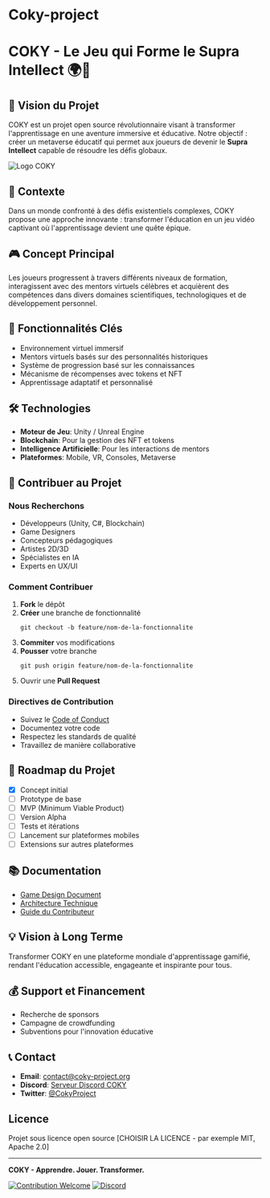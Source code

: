 # Coky-project
# COKY - Le Jeu qui Forme le Supra Intellect 🌍🧠

## 🚀 Vision du Projet

COKY est un projet open source révolutionnaire visant à transformer l'apprentissage en une aventure immersive et éducative. Notre objectif : créer un metaverse éducatif qui permet aux joueurs de devenir le **Supra Intellect** capable de résoudre les défis globaux.

![Logo COKY](logo-placeholder.png)

## 📖 Contexte

Dans un monde confronté à des défis existentiels complexes, COKY propose une approche innovante : transformer l'éducation en un jeu vidéo captivant où l'apprentissage devient une quête épique.

## 🎮 Concept Principal

Les joueurs progressent à travers différents niveaux de formation, interagissent avec des mentors virtuels célèbres et acquièrent des compétences dans divers domaines scientifiques, technologiques et de développement personnel.

## 🌟 Fonctionnalités Clés

- Environnement virtuel immersif
- Mentors virtuels basés sur des personnalités historiques
- Système de progression basé sur les connaissances
- Mécanisme de récompenses avec tokens et NFT
- Apprentissage adaptatif et personnalisé

## 🛠 Technologies

- **Moteur de Jeu**: Unity / Unreal Engine
- **Blockchain**: Pour la gestion des NFT et tokens
- **Intelligence Artificielle**: Pour les interactions de mentors
- **Plateformes**: Mobile, VR, Consoles, Metaverse

## 🤝 Contribuer au Projet

### Nous Recherchons

- Développeurs (Unity, C#, Blockchain)
- Game Designers
- Concepteurs pédagogiques
- Artistes 2D/3D
- Spécialistes en IA
- Experts en UX/UI

### Comment Contribuer

1. **Fork** le dépôt
2. **Créer** une branche de fonctionnalité 
   ```
   git checkout -b feature/nom-de-la-fonctionnalite
   ```
3. **Commiter** vos modifications
4. **Pousser** votre branche
   ```
   git push origin feature/nom-de-la-fonctionnalite
   ```
5. Ouvrir une **Pull Request**

### Directives de Contribution

- Suivez le [Code of Conduct](CODE_OF_CONDUCT.md)
- Documentez votre code
- Respectez les standards de qualité
- Travaillez de manière collaborative

## 🎯 Roadmap du Projet

- [x] Concept initial
- [ ] Prototype de base
- [ ] MVP (Minimum Viable Product)
- [ ] Version Alpha
- [ ] Tests et itérations
- [ ] Lancement sur plateformes mobiles
- [ ] Extensions sur autres plateformes

## 📚 Documentation

- [Game Design Document](docs/GAME_DESIGN.md)
- [Architecture Technique](docs/TECHNICAL_ARCHITECTURE.md)
- [Guide du Contributeur](docs/CONTRIBUTING.md)

## 💡 Vision à Long Terme

Transformer COKY en une plateforme mondiale d'apprentissage gamifié, rendant l'éducation accessible, engageante et inspirante pour tous.

## 💰 Support et Financement

- Recherche de sponsors
- Campagne de crowdfunding
- Subventions pour l'innovation éducative

## 📞 Contact

- **Email**: contact@coky-project.org
- **Discord**: [Serveur Discord COKY](lien-discord)
- **Twitter**: [@CokyProject](lien-twitter)

## Licence

Projet sous licence open source [CHOISIR LA LICENCE - par exemple MIT, Apache 2.0]

---

**COKY - Apprendre. Jouer. Transformer.**

[![Contribution Welcome](https://img.shields.io/badge/Contributions-Welcome-brightgreen.svg)](CONTRIBUTING.md)
[![Discord](https://img.shields.io/discord/xxxxx?color=7289DA&label=Discord&logo=discord&logoColor=white)](lien-discord)
